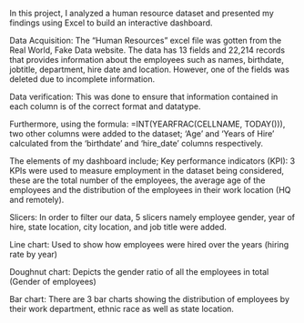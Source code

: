 In this project, I analyzed a human resource dataset and presented my findings using Excel to build an interactive dashboard.

Data Acquisition: The “Human Resources” excel file was gotten from the Real World, Fake Data website. The data has 13 fields and 22,214 records that provides information about the employees such as names, birthdate, jobtitle, department, hire date and location. However, one of the fields was deleted due to incomplete information.

Data verification: This was done to ensure that information contained in each column is of the correct format and datatype. 

Furthermore, using the formula: =INT(YEARFRAC(CELLNAME, TODAY())), two other columns were added to the dataset; ‘Age’ and ‘Years of Hire’ calculated from the ‘birthdate’ and ‘hire_date’ columns respectively.

The elements of my dashboard include;
Key performance indicators (KPI): 3 KPIs were used to measure employment in the dataset being considered, these are the total number of the employees, the average age of the employees and the distribution of the employees in their work location (HQ and remotely). 

Slicers: In order to filter our data, 5 slicers namely employee gender, year of hire, state location, city location, and job title were added.

Line chart: Used to show how employees were hired over the years (hiring rate by year)

Doughnut chart: Depicts the gender ratio of all the employees in total (Gender of employees)

Bar chart: There are 3 bar charts showing the distribution of employees by their work department, ethnic race as well as state location.
